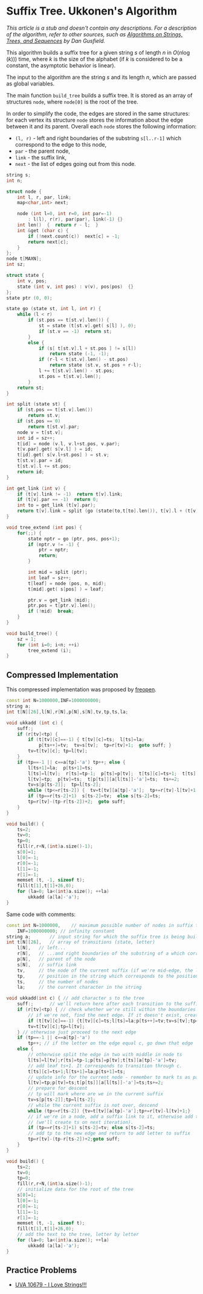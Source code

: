 # Suffix Tree. Ukkonen's Algorithm

*This article is a stub and doesn't contain any descriptions. For a description of the algorithm, refer to other sources, such as [Algorithms on Strings, Trees, and Sequences](http://web.stanford.edu/~mjkay/gusfield.pdf) by Dan Gusfield.*

This algorithm builds a suffix tree for a given string $s$ of length $n$ in $O(n\log(k))$) time, where $k$ is the size of the alphabet (if $k$ is considered to be a constant, the asymptotic behavior is linear).

The input to the algorithm are the string $s$ and its length $n$, which are passed as global variables.

The main function `build_tree` builds a suffix tree. It is stored as an array of structures `node`, where `node[0]` is the root of the tree.

In order to simplify the code, the edges are stored in the same structures: for each vertex its structure `node` stores the information about the edge between it and its parent. Overall each `node` stores the following information:

* `(l, r)` - left and right boundaries of the substring `s[l..r-1]` which correspond to the edge to this node,
* `par` - the parent node,
* `link` - the suffix link,
* `next` - the list of edges going out from this node.

```cpp
string s;
int n;

struct node {
    int l, r, par, link;
    map<char,int> next;

    node (int l=0, int r=0, int par=-1)
        : l(l), r(r), par(par), link(-1) {}
    int len()  {  return r - l;  }
    int &get (char c) {
        if (!next.count(c))  next[c] = -1;
        return next[c];
    }
};
node t[MAXN];
int sz;

struct state {
    int v, pos;
    state (int v, int pos) : v(v), pos(pos)  {}
};
state ptr (0, 0);

state go (state st, int l, int r) {
    while (l < r)
        if (st.pos == t[st.v].len()) {
            st = state (t[st.v].get( s[l] ), 0);
            if (st.v == -1)  return st;
        }
        else {
            if (s[ t[st.v].l + st.pos ] != s[l])
                return state (-1, -1);
            if (r-l < t[st.v].len() - st.pos)
                return state (st.v, st.pos + r-l);
            l += t[st.v].len() - st.pos;
            st.pos = t[st.v].len();
        }
    return st;
}

int split (state st) {
    if (st.pos == t[st.v].len())
        return st.v;
    if (st.pos == 0)
        return t[st.v].par;
    node v = t[st.v];
    int id = sz++;
    t[id] = node (v.l, v.l+st.pos, v.par);
    t[v.par].get( s[v.l] ) = id;
    t[id].get( s[v.l+st.pos] ) = st.v;
    t[st.v].par = id;
    t[st.v].l += st.pos;
    return id;
}

int get_link (int v) {
    if (t[v].link != -1)  return t[v].link;
    if (t[v].par == -1)  return 0;
    int to = get_link (t[v].par);
    return t[v].link = split (go (state(to,t[to].len()), t[v].l + (t[v].par==0), t[v].r));
}

void tree_extend (int pos) {
    for(;;) {
        state nptr = go (ptr, pos, pos+1);
        if (nptr.v != -1) {
            ptr = nptr;
            return;
        }

        int mid = split (ptr);
        int leaf = sz++;
        t[leaf] = node (pos, n, mid);
        t[mid].get( s[pos] ) = leaf;

        ptr.v = get_link (mid);
        ptr.pos = t[ptr.v].len();
        if (!mid)  break;
    }
}

void build_tree() {
    sz = 1;
    for (int i=0; i<n; ++i)
        tree_extend (i);
}
```

## Compressed Implementation

This compressed implementation was proposed by [freopen](http://codeforces.com/profile/freopen).

```cpp
const int N=1000000,INF=1000000000;
string a;
int t[N][26],l[N],r[N],p[N],s[N],tv,tp,ts,la;

void ukkadd (int c) {
    suff:;
    if (r[tv]<tp) {
        if (t[tv][c]==-1) { t[tv][c]=ts;  l[ts]=la;
            p[ts++]=tv;  tv=s[tv];  tp=r[tv]+1;  goto suff; }
        tv=t[tv][c]; tp=l[tv];
    }
    if (tp==-1 || c==a[tp]-'a') tp++; else {
        l[ts+1]=la;  p[ts+1]=ts;
        l[ts]=l[tv];  r[ts]=tp-1;  p[ts]=p[tv];  t[ts][c]=ts+1;  t[ts][a[tp]-'a']=tv;
        l[tv]=tp;  p[tv]=ts;  t[p[ts]][a[l[ts]]-'a']=ts;  ts+=2;
        tv=s[p[ts-2]];  tp=l[ts-2];
        while (tp<=r[ts-2]) {  tv=t[tv][a[tp]-'a'];  tp+=r[tv]-l[tv]+1;}
        if (tp==r[ts-2]+1)  s[ts-2]=tv;  else s[ts-2]=ts;
        tp=r[tv]-(tp-r[ts-2])+2;  goto suff;
    }
}

void build() {
    ts=2;
    tv=0;
    tp=0;
    fill(r,r+N,(int)a.size()-1);
    s[0]=1;
    l[0]=-1;
    r[0]=-1;
    l[1]=-1;
    r[1]=-1;
    memset (t, -1, sizeof t);
    fill(t[1],t[1]+26,0);
    for (la=0; la<(int)a.size(); ++la)
        ukkadd (a[la]-'a');
}
```

Same code with comments:

```cpp
const int N=1000000,    // maximum possible number of nodes in suffix tree
    INF=1000000000; // infinity constant
string a;       // input string for which the suffix tree is being built
int t[N][26],   // array of transitions (state, letter)
    l[N],   // left...
    r[N],   // ...and right boundaries of the substring of a which correspond to incoming edge
    p[N],   // parent of the node
    s[N],   // suffix link
    tv,     // the node of the current suffix (if we're mid-edge, the lower node of the edge)
    tp,     // position in the string which corresponds to the position on the edge (between l[tv] and r[tv], inclusive)
    ts,     // the number of nodes
    la;     // the current character in the string

void ukkadd(int c) { // add character s to the tree
    suff:;      // we'll return here after each transition to the suffix (and will add character again)
    if (r[tv]<tp) { // check whether we're still within the boundaries of the current edge
        // if we're not, find the next edge. If it doesn't exist, create a leaf and add it to the tree
        if (t[tv][c]==-1) {t[tv][c]=ts;l[ts]=la;p[ts++]=tv;tv=s[tv];tp=r[tv]+1;goto suff;}
        tv=t[tv][c];tp=l[tv];
    } // otherwise just proceed to the next edge
    if (tp==-1 || c==a[tp]-'a')
        tp++; // if the letter on the edge equal c, go down that edge
    else {
        // otherwise split the edge in two with middle in node ts
        l[ts]=l[tv];r[ts]=tp-1;p[ts]=p[tv];t[ts][a[tp]-'a']=tv;
        // add leaf ts+1. It corresponds to transition through c.
        t[ts][c]=ts+1;l[ts+1]=la;p[ts+1]=ts;
        // update info for the current node - remember to mark ts as parent of tv
        l[tv]=tp;p[tv]=ts;t[p[ts]][a[l[ts]]-'a']=ts;ts+=2;
        // prepare for descent
        // tp will mark where are we in the current suffix
        tv=s[p[ts-2]];tp=l[ts-2];
        // while the current suffix is not over, descend
        while (tp<=r[ts-2]) {tv=t[tv][a[tp]-'a'];tp+=r[tv]-l[tv]+1;}
        // if we're in a node, add a suffix link to it, otherwise add the link to ts
        // (we'll create ts on next iteration).
        if (tp==r[ts-2]+1) s[ts-2]=tv; else s[ts-2]=ts;
        // add tp to the new edge and return to add letter to suffix
        tp=r[tv]-(tp-r[ts-2])+2;goto suff;
    }
}

void build() {
    ts=2;
    tv=0;
    tp=0;
    fill(r,r+N,(int)a.size()-1);
    // initialize data for the root of the tree
    s[0]=1;
    l[0]=-1;
    r[0]=-1;
    l[1]=-1;
    r[1]=-1;
    memset (t, -1, sizeof t);
    fill(t[1],t[1]+26,0);
    // add the text to the tree, letter by letter
    for (la=0; la<(int)a.size(); ++la)
        ukkadd (a[la]-'a');
}
```

## Practice Problems

* [UVA 10679 - I Love Strings!!!](http://uva.onlinejudge.org/index.php?option=onlinejudge&page=show_problem&problem=1620)
